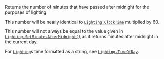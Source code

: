Returns the number of minutes that have passed after midnight for the
purposes of lighting.

This number will be nearly identical to [`Lighting.ClockTime`](https://create.roblox.com/docs/reference/engine/classes/Lighting#ClockTime)
multiplied by 60.

This number will not always be equal to the value given in
[`Lighting:SetMinutesAfterMidnight()`](https://create.roblox.com/docs/reference/engine/classes/Lighting#SetMinutesAfterMidnight) as it returns minutes after
midnight in the current day.

For [`Lighting`](https://create.roblox.com/docs/reference/engine/classes/Lighting)s time formatted as a string, see
[`Lighting.TimeOfDay`](https://create.roblox.com/docs/reference/engine/classes/Lighting#TimeOfDay).